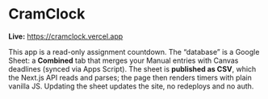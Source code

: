 # CramClock

**Live:** https://cramclock.vercel.app

This app is a read-only assignment countdown. The “database” is a Google Sheet: a **Combined** tab that merges your Manual entries with Canvas deadlines (synced via Apps Script). The sheet is **published as CSV**, which the Next.js API reads and parses; the page then renders timers with plain vanilla JS. Updating the sheet updates the site, no redeploys and no auth.
